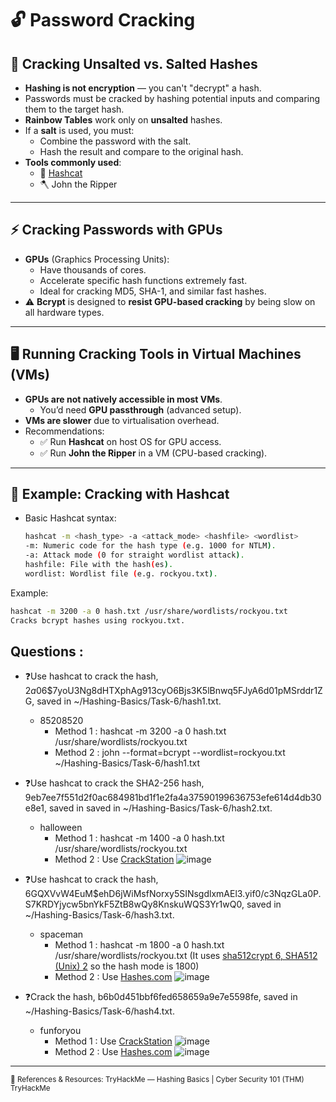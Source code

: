 # 🔓 Password Cracking

## 🌈 Cracking Unsalted vs. Salted Hashes

- **Hashing is not encryption** — you can't "decrypt" a hash.
- Passwords must be cracked by hashing potential inputs and comparing them to the target hash.
- **Rainbow Tables** work only on **unsalted** hashes.
- If a **salt** is used, you must:
  - Combine the password with the salt.
  - Hash the result and compare to the original hash.
- **Tools commonly used**:
  - 🧰 [Hashcat](https://hashcat.net/hashcat/)
  - 🪓 John the Ripper

---

## ⚡ Cracking Passwords with GPUs

- **GPUs** (Graphics Processing Units):
  - Have thousands of cores.
  - Accelerate specific hash functions extremely fast.
  - Ideal for cracking MD5, SHA-1, and similar fast hashes.
- ⚠️ **Bcrypt** is designed to **resist GPU-based cracking** by being slow on all hardware types.

---

## 🖥️ Running Cracking Tools in Virtual Machines (VMs)

- **GPUs are not natively accessible in most VMs**.
  - You’d need **GPU passthrough** (advanced setup).
- **VMs are slower** due to virtualisation overhead.
- Recommendations:
  - ✅ Run **Hashcat** on host OS for GPU access.
  - ✅ Run **John the Ripper** in a VM (CPU-based cracking).

---

## 🧪 Example: Cracking with Hashcat

- Basic Hashcat syntax:
  ```bash
  hashcat -m <hash_type> -a <attack_mode> <hashfile> <wordlist>
  -m: Numeric code for the hash type (e.g. 1000 for NTLM).
  -a: Attack mode (0 for straight wordlist attack).
  hashfile: File with the hash(es).
  wordlist: Wordlist file (e.g. rockyou.txt).
  ```
  
Example:
```bash
hashcat -m 3200 -a 0 hash.txt /usr/share/wordlists/rockyou.txt
Cracks bcrypt hashes using rockyou.txt.
  ```

## Questions :

- ❓Use hashcat to crack the hash, $2a$06$7yoU3Ng8dHTXphAg913cyO6Bjs3K5lBnwq5FJyA6d01pMSrddr1ZG, saved in ~/Hashing-Basics/Task-6/hash1.txt.
  - 85208520
    - Method 1 : hashcat -m 3200 -a 0 hash.txt /usr/share/wordlists/rockyou.txt
    - Method 2 : john --format=bcrypt --wordlist=rockyou.txt ~/Hashing-Basics/Task-6/hash1.txt

- ❓Use hashcat to crack the SHA2-256 hash, 9eb7ee7f551d2f0ac684981bd1f1e2fa4a37590199636753efe614d4db30e8e1, saved in saved in ~/Hashing-Basics/Task-6/hash2.txt.
  - halloween
    - Method 1 : hashcat -m 1400 -a 0 hash.txt /usr/share/wordlists/rockyou.txt
    - Method 2 : Use [CrackStation](https://crackstation.net/)
    ![image](https://github.com/user-attachments/assets/95c6a06a-64aa-4bc6-a077-e94e19868434)

- ❓Use hashcat to crack the hash, $6$GQXVvW4EuM$ehD6jWiMsfNorxy5SINsgdlxmAEl3.yif0/c3NqzGLa0P.S7KRDYjycw5bnYkF5ZtB8wQy8KnskuWQS3Yr1wQ0, saved in ~/Hashing-Basics/Task-6/hash3.txt.
  - spaceman
    - Method 1 : hashcat -m 1800 -a 0 hash.txt /usr/share/wordlists/rockyou.txt (It uses <ins>sha512crypt $6$, SHA512 (Unix) 2</ins> so the hash mode is 1800)
    - Method 2 : Use [Hashes.com](https://hashes.com/en/decrypt/hash)
      ![image](https://github.com/user-attachments/assets/394bdecc-1db7-4409-9cc2-f3e73b7eca7f)

- ❓Crack the hash, b6b0d451bbf6fed658659a9e7e5598fe, saved in ~/Hashing-Basics/Task-6/hash4.txt.
  - funforyou
    - Method 1 : Use [CrackStation](https://crackstation.net/)
    ![image](https://github.com/user-attachments/assets/8e2a1c3e-854e-4666-8967-303440c4b8fc)
    - Method 2 : Use [Hashes.com](https://hashes.com/en/decrypt/hash)
    ![image](https://github.com/user-attachments/assets/9ac92961-ffa0-45c6-8657-4c2abffdb2a5)

---

<sub>🔗 References & Resources: TryHackMe — Hashing Basics | Cyber Security 101 (THM) TryHackMe</sub>

